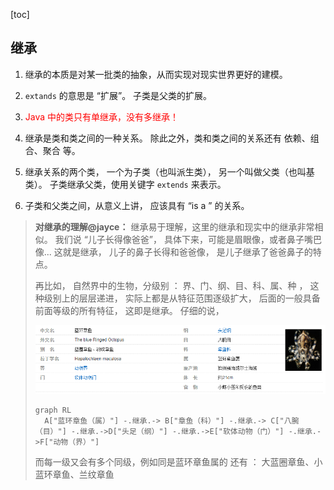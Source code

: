 [toc]

## 继承

1. 继承的本质是对某一批类的抽象，从而实现对现实世界更好的建模。 

2. `extands` 的意思是 “扩展”。 子类是父类的扩展。 

3. <span style="color:red">Java 中的类只有单继承，没有多继承！</span>

4. 继承是类和类之间的一种关系。 除此之外，类和类之间的关系还有 依赖、组合、聚合 等。 

5. 继承关系的两个类， 一个为子类（也叫派生类）， 另一个叫做父类（也叫基类）。 子类继承父类，使用关键字 `extends` 来表示。

6. 子类和父类之间，从意义上讲， 应该具有  “is a ” 的关系。 

   

> **对继承的理解@jayce：**  继承易于理解，这里的继承和现实中的继承非常相似。 我们说 “儿子长得像爸爸”， 具体下来，可能是眉眼像，或者鼻子嘴巴像...   这就是继承， 儿子的鼻子长得和爸爸像， 是儿子继承了爸爸鼻子的特点。 
>
> 再比如， 自然界中的生物，分级别 ： 界、门、纲、目、科、属、种   ， 这种级别上的层层递进， 实际上都是从特征范围逐级扩大， 后面的一般具备前面等级的所有特征， 这即是继承。 仔细的说， 
>
> ![image-20210707085203233](16_继承.assets/image-20210707085203233.png)
>
> ```mermaid
> graph RL
> 	A["蓝环章鱼（属）"] -.继承.-> B["章鱼（科）"] -.继承.-> C["八腕（目）"] -.继承.->D["头足（纲）"] -.继承.->E["软体动物（门）"] -.继承.->F["动物（界）"] 
> ```
>
> 而每一级又会有多个同级，例如同是蓝环章鱼属的 还有 ： 大蓝圈章鱼、小蓝环章鱼、兰纹章鱼

